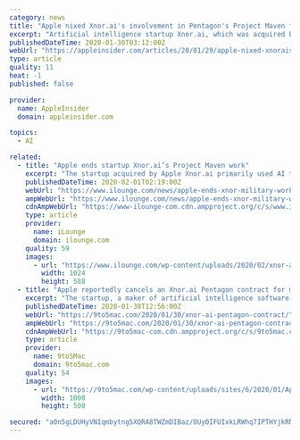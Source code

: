 ```yaml
---
category: news
title: "Apple nixed Xnor.ai's involvement in Pentagon's Project Maven following acquisition"
excerpt: "Artificial intelligence startup Xnor.ai, which was acquired by Apple in January, has reportedly pulled out of U.S. Department of Defense initiative Project Maven at the tech giant's command. Officially announced in 2017, Project Maven seeks to develop computer vision technologies capable of autonomously analyzing image data captured by military ..."
publishedDateTime: 2020-01-30T03:12:00Z
webUrl: "https://appleinsider.com/articles/20/01/29/apple-nixed-xnorais-involvement-in-pentagons-project-maven-following-acquisition"
type: article
quality: 11
heat: -1
published: false

provider:
  name: AppleInsider
  domain: appleinsider.com

topics:
  - AI

related:
  - title: "Apple ends startup Xnor.ai’s Project Maven work"
    excerpt: "The startup acquired by Apple Xnor.ai primarily used AI to detect objects in images captured by the military surveillance drones. The company did develop some great tech – it was able to create a chip capable of human detection powered by a coin sized battery. The chip is reportedly so efficient that it could work for decades on a coin sized ..."
    publishedDateTime: 2020-02-01T02:19:00Z
    webUrl: "https://www.ilounge.com/news/apple-ends-xnor-military-work"
    ampWebUrl: "https://www.ilounge.com/news/apple-ends-xnor-military-work/amp"
    cdnAmpWebUrl: "https://www-ilounge-com.cdn.ampproject.org/c/s/www.ilounge.com/news/apple-ends-xnor-military-work/amp"
    type: article
    provider:
      name: iLounge
      domain: ilounge.com
    quality: 59
    images:
      - url: "https://www.ilounge.com/wp-content/uploads/2020/02/xnor-ai-1024x588.png"
        width: 1024
        height: 588
  - title: "Apple reportedly cancels an Xnor.ai Pentagon contract for military drone work"
    excerpt: "The startup, a maker of artificial intelligence software called Xnor.AI, had been involved in Project Maven, an effort by the U.S. Department of Defense to use AI software to analyze imagery captured by military drones. Apple acquired Xnor.ai recently and decided to terminate the work, a person familiar with the matter said. As is usual with ..."
    publishedDateTime: 2020-01-30T12:56:00Z
    webUrl: "https://9to5mac.com/2020/01/30/xnor-ai-pentagon-contract/"
    ampWebUrl: "https://9to5mac.com/2020/01/30/xnor-ai-pentagon-contract/amp/"
    cdnAmpWebUrl: "https://9to5mac-com.cdn.ampproject.org/c/s/9to5mac.com/2020/01/30/xnor-ai-pentagon-contract/amp/"
    type: article
    provider:
      name: 9to5Mac
      domain: 9to5mac.com
    quality: 54
    images:
      - url: "https://9to5mac.com/wp-content/uploads/sites/6/2020/01/Apple-cancels-Xnor.ai-Pentagon-contract.jpg?quality=82&strip=all&w=1000"
        width: 1000
        height: 500

secured: "a0n5gLDUHyVNIqmbytng5XQRA8TWZmDIBaz/OUy0IFUIxkLRWhq7IPTHYjkRNY9+kOlN0v8j2qUc7UVqkzbOf+BX7eQVQDjohmu06bVVdNdzgo6bf0SJbBEBkPLLKZ21zdHT7leLwbLEDWY4X3Fu9IPwKvJyAHoPvm7Xb2I7cqjHkNfqEzJFHtGPxhDqYIsUMuavlXVZxtjEZm0q0YiYtR7yxN3ayQFAIkX4UcIj5bvg1v8BjJW/io+M9MpVhzNeRSX4//QtL0QnV3maCH3BhJNWJF1B9J7MWv1BVTYkSbIJP44rLGDbXV9YRLL83mHxUisszTH3OA6A6zJzbv5yX5StuiIrg7MSnmAy1QXP7S743dbB3A2s6i+8cudveC70xdGcT5PHeX1GUJWlCVXAs/m6k26GNXW2OKOsgg55hCiK0xXCX7fpeBSZYrh4Kdimbitg8UNOX7DR8qHP3UdwOb/BT3fh3uBg78J4jPV1CEw=;MnMgXl5h7383hEr1gBkmeg=="
---
```


